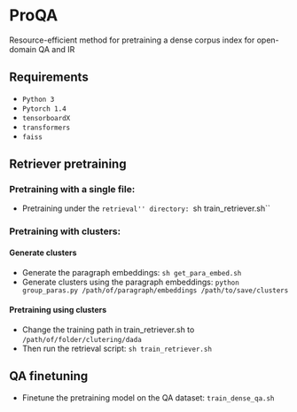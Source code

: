 # ProQA

Resource-efficient method for pretraining a dense corpus index for open-domain QA and IR

## Requirements
* ``Python 3``
* ``Pytorch 1.4``
* ``tensorboardX``
* ``transformers``
* ``faiss``

## Retriever pretraining
### Pretraining with a single file:
* Pretraining under the ``retrieval'' directory: ``sh train_retriever.sh``

### Pretraining with clusters:
#### Generate clusters
* Generate the paragraph embeddings: ``sh get_para_embed.sh``
* Generate clusters using the paragraph embeddings: ``python group_paras.py /path/of/paragraph/embeddings /path/to/save/clusters``

#### Pretraining using clusters
* Change the training path in train_retriever.sh to ``/path/of/folder/clutering/dada``
* Then run the retrieval script: ``sh train_retriever.sh``

## QA finetuning
* Finetune the pretraining model on the QA dataset: ``train_dense_qa.sh``
